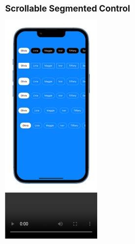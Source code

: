 # Scrollable Segmented Control

<p align="row">
  <p align="left">
    <img src= "screenshot.png" width="300" >
    <video src= "screenrecord.mp4" width="300"/>
  </p>
</p>
